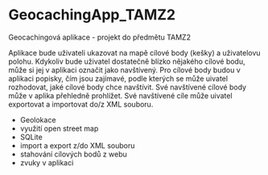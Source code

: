 # GeocachingApp_TAMZ2
Geocachingová aplikace - projekt do předmětu TAMZ2

Aplikace bude uživateli ukazovat na mapě cílové body (kešky) a uživatelovu polohu. Kdykoliv bude uživatel dostatečně blízko nějakého cílové bodu, může si jej v aplikaci označit jako navštívený. Pro cílové body budou v aplikaci popisky, čím jsou zajímavé, podle kterých se může uivatel rozhodovat, jaké cílové body chce navštívit. Své navštívené cílové body může v aplika přehledně prohlížet. Své navštívené cíle může uivatel exportovat a importovat do/z XML souboru.

- Geolokace
- využití open street map
- SQLite
- import a export z/do XML souboru
- stahování cílových bodů z webu
- zvuky v aplikaci
